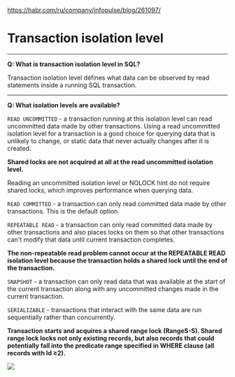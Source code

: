 https://habr.com/ru/company/infopulse/blog/261097/

# Transaction isolation level

___

**Q: What is transaction isolation level in SQL?**

Transaction isolation level defines what data can be observed by read statements inside a running SQL transaction.

___

**Q: What isolation levels are available?**

`READ UNCOMMITTED` - a transaction running at this isolation level can read uncommitted data made by other transactions.
Using a read uncommitted isolation level for a transaction is a good choice for querying data that is unlikely to change, or static data that never actually changes after it is created.

**Shared locks are not acquired at all at the read uncommitted isolation level.**

Reading an uncommitted isolation level or NOLOCK hint do not require shared locks, which improves performance when querying data.

`READ COMMITTED` - a transaction can only read committed data made by other transactions. This is the default option.

`REPEATABLE READ` - a transaction can only read committed data made by other transactions and also places locks on them so that other transactions can't modify that data until current transaction completes.

**The non-repeatable read problem cannot occur at the REPEATABLE READ isolation level because the transaction holds a shared lock until the end of the transaction.**

`SNAPSHOT` - a transaction can only read data that was available at the start of the current transaction along with any uncommitted changes made in the current transaction.

`SERIALIZABLE` - transactions that interact with the same data are run sequentially rather than concurrently.

**Transaction starts and acquires a shared range lock (RangeS-S). Shared range lock locks not only existing records, but also records that could potentially fall into the predicate range specified in WHERE clause (all records with Id ≥2).**

<p>
<img src="https://sqlperformance.com/wp-content/uploads/2015/04/image.png" />
</p>
